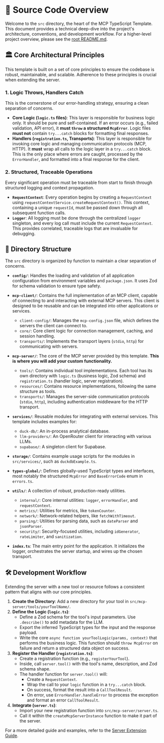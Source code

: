 # 🚀 Source Code Overview

Welcome to the `src` directory, the heart of the MCP TypeScript Template. This document provides a technical deep-dive into the project's architecture, conventions, and development workflow. For a higher-level project overview, please see the [root README.md](../../README.md).

## 🏛️ Core Architectural Principles

This template is built on a set of core principles to ensure the codebase is robust, maintainable, and scalable. Adherence to these principles is crucial when extending the server.

### 1. Logic Throws, Handlers Catch

This is the cornerstone of our error-handling strategy, ensuring a clean separation of concerns.

- **Core Logic (`logic.ts` files)**: This layer is responsible for business logic only. It should be pure and self-contained. If an error occurs (e.g., failed validation, API error), it **must `throw` a structured `McpError`**. Logic files **must not** contain `try...catch` blocks for formatting final responses.
- **Handlers (`registration.ts`, Transports)**: This layer is responsible for invoking core logic and managing communication protocols (MCP, HTTP). It **must** wrap all calls to the logic layer in a `try...catch` block. This is the only place where errors are caught, processed by the `ErrorHandler`, and formatted into a final response for the client.

### 2. Structured, Traceable Operations

Every significant operation must be traceable from start to finish through structured logging and context propagation.

- **`RequestContext`**: Every operation begins by creating a `RequestContext` using `requestContextService.createRequestContext()`. This context, containing a unique `requestId`, must be passed down through all subsequent function calls.
- **`Logger`**: All logging must be done through the centralized `logger` singleton, and every log call must include the current `RequestContext`. This provides correlated, traceable logs that are invaluable for debugging.

## 📁 Directory Structure

The `src` directory is organized by function to maintain a clear separation of concerns.

- **`config/`**: Handles the loading and validation of all application configuration from environment variables and `package.json`. It uses Zod for schema validation to ensure type safety.

- **`mcp-client/`**: Contains the full implementation of an MCP client, capable of connecting to and interacting with external MCP servers. This client is designed to be reusable and can be integrated into other applications or services.

  - `client-config/`: Manages the `mcp-config.json` file, which defines the servers the client can connect to.
  - `core/`: Core client logic for connection management, caching, and session handling.
  - `transports/`: Implements the transport layers (`stdio`, `http`) for communicating with servers.

- **`mcp-server/`**: The core of the MCP server provided by this template. **This is where you will add your custom functionality.**

  - `tools/`: Contains individual tool implementations. Each tool has its own directory with `logic.ts` (business logic, Zod schema) and `registration.ts` (handler logic, server registration).
  - `resources/`: Contains resource implementations, following the same structure as tools.
  - `transports/`: Manages the server-side communication protocols (`stdio`, `http`), including authentication middleware for the HTTP transport.

- **`services/`**: Reusable modules for integrating with external services. This template includes examples for:

  - `duck-db/`: An in-process analytical database.
  - `llm-providers/`: An OpenRouter client for interacting with various LLMs.
  - `supabase/`: A singleton client for Supabase.

- **`storage/`**: Contains example usage scripts for the modules in `src/services/`, such as `duckdbExample.ts`.

- **`types-global/`**: Defines globally-used TypeScript types and interfaces, most notably the structured `McpError` and `BaseErrorCode` enum in `errors.ts`.

- **`utils/`**: A collection of robust, production-ready utilities.

  - `internal/`: Core internal utilities: `logger`, `errorHandler`, and `requestContext`.
  - `metrics/`: Utilities for metrics, like `tokenCounter`.
  - `network/`: Network-related helpers, like `fetchWithTimeout`.
  - `parsing/`: Utilities for parsing data, such as `dateParser` and `jsonParser`.
  - `security/`: Security-focused utilities, including `idGenerator`, `rateLimiter`, and `sanitization`.

- **`index.ts`**: The main entry point for the application. It initializes the logger, orchestrates the server startup, and wires up the chosen transport.

## 🛠️ Development Workflow

Extending the server with a new tool or resource follows a consistent pattern that aligns with our core principles.

1.  **Create the Directory**: Add a new directory for your tool in `src/mcp-server/tools/yourToolName/`.
2.  **Define the Logic (`logic.ts`)**:
    - Define a Zod schema for the tool's input parameters. Use `.describe()` to add metadata for the LLM.
    - Export the inferred TypeScript types for the input and the response payload.
    - Write the core `async function yourToolLogic(params, context)` that performs the business logic. This function should `throw McpError` on failure and return a structured data object on success.
3.  **Register the Handler (`registration.ts`)**:
    - Create a registration function (e.g., `registerYourTool`).
    - Inside, call `server.tool()` with the tool's name, description, and Zod schema shape.
    - The handler function for `server.tool()` will:
      - Create a `RequestContext`.
      - Wrap the call to your `logic` function in a `try...catch` block.
      - On success, format the result into a `CallToolResult`.
      - On error, use `ErrorHandler.handleError` to process the exception and format an error `CallToolResult`.
4.  **Integrate (`server.ts`)**:
    - Import your new registration function into `src/mcp-server/server.ts`.
    - Call it within the `createMcpServerInstance` function to make it part of the server.

For a more detailed guide and examples, refer to the [Server Extension Guide](./mcp-server/README.md).
